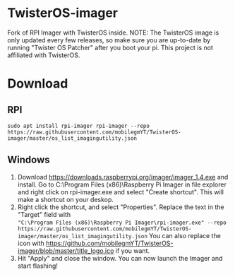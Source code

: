 # TwisterOS-imager
Fork of RPI Imager with TwisterOS inside. NOTE: The TwisterOS image is only updated every few releases, so make sure you are up-to-date by running "Twister OS Patcher" after you boot your pi. This project is not affiliated with TwisterOS.

# Download

## RPI
`sudo apt install rpi-imager
rpi-imager --repo https://raw.githubusercontent.com/mobilegmYT/TwisterOS-imager/master/os_list_imagingutility.json`

## Windows
1. Download https://downloads.raspberrypi.org/imager/imager_1.4.exe and install. Go to C:\Program Files (x86)\Raspberry Pi Imager in file explorer and right click on rpi-imager.exe and select "Create shortcut". This will make a shortcut on your deskop. 
2. Right click the shortcut, and select "Properties". Replace the text in the "Target" field with<br>
`"C:\Program Files (x86)\Raspberry Pi Imager\rpi-imager.exe" --repo https://raw.githubusercontent.com/mobilegmYT/TwisterOS-imager/master/os_list_imagingutility.json`
You can also replace the icon with https://github.com/mobilegmYT/TwisterOS-imager/blob/master/title_logo.ico if you want. 
3. Hit "Apply" and close the window. You can now launch the Imager and start flashing!


